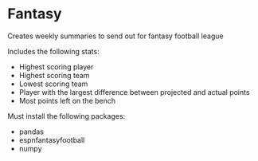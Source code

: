 # Fantasy
Creates weekly summaries to send out for fantasy football league

Includes the following stats:
- Highest scoring player
- Highest scoring team
- Lowest scoring team
- Player with the largest difference between projected and actual points
- Most points left on the bench

Must install the following packages:
- pandas
- espnfantasyfootball
- numpy
